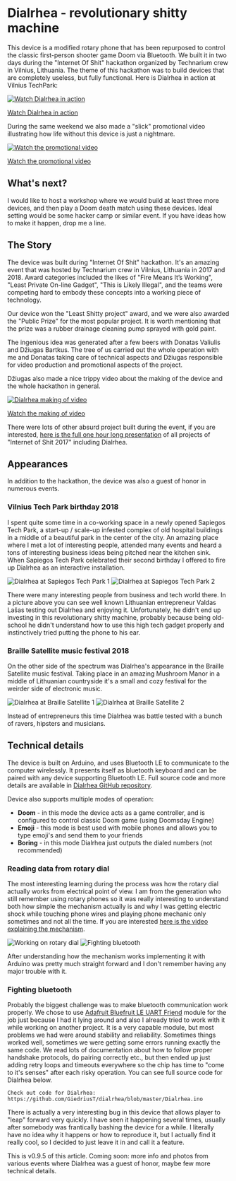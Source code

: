# Dialrhea - revolutionary shitty machine

This device is a modified rotary phone that has been repurposed to control the classic first-person shooter game Doom via Bluetooth. We built it in two days during the "Internet Of Shit" hackathon organized by Technarium crew in Vilnius, Lithuania. The theme of this hackathon was to build devices that are completely useless, but fully functional. Here is Dialrhea in action at Vilnius TechPark:

[![Watch Dialrhea in action](https://img.youtube.com/vi/R2ZWpkTSonE/0.jpg)](https://www.youtube.com/watch?v=R2ZWpkTSonE)

[Watch Dialrhea in action](https://www.youtube.com/watch?v=R2ZWpkTSonE)

During the same weekend we also made a "slick" promotional video illustrating how life without this device is just a nightmare.

[![Watch the promotional video](https://img.youtube.com/vi/RVSE1t3wHlI/0.jpg)](https://www.youtube.com/watch?v=RVSE1t3wHlI)

[Watch the promotional video](https://www.youtube.com/watch?v=RVSE1t3wHlI)


## What's next?

I would like to host a workshop where we would build at least three more devices, and then play a Doom death match using these devices. Ideal setting would be some hacker camp or similar event. If you have ideas how to make it happen, drop me a line.


## The Story

The device was built during "Internet Of Shit" hackathon. It's an amazing event that was hosted by Technarium crew in Vilnius, Lithuania in 2017 and 2018. Award categories included the likes of "Fire Means It’s Working", "Least Private On-line Gadget", "This is Likely Illegal", and the teams were competing hard to embody these concepts into a working piece of technology.

Our device won the "Least Shitty project" award, and we were also awarded the "Public Prize" for the most popular project. It is worth mentioning that the prize was a rubber drainage cleaning pump sprayed with gold paint.

The ingenious idea was generated after a few beers with Donatas Valiulis and Džiugas Bartkus. The tree of us carried out the whole operation with me and Donatas taking care of technical aspects and Džiugas responsible for video production and promotional aspects of the project.

Džiugas also made a nice trippy video about the making of the device and the whole hackathon in general.

[![Dialrhea making of video](https://img.youtube.com/vi/nAaBJcYIFyU/0.jpg)](https://www.youtube.com/watch?v=nAaBJcYIFyU)

[Watch the making of video](https://www.youtube.com/watch?v=nAaBJcYIFyU)

There were lots of other absurd project built during the event, if you are interested, [here is the full one hour long presentation](https://www.youtube.com/watch?v=fujuv8Wm4F8) of all projects of "Internet of Shit 2017" including Dialrhea.


## Appearances

In addition to the hackathon, the device was also a guest of honor in numerous events.


### Vilnius Tech Park birthday 2018

I spent quite some time in a co-working space in a newly opened Sapiegos Tech Park, a start-up / scale-up infested complex of old hospital buildings in a middle of a beautiful park in the center of the city. An amazing place where I met a lot of interesting people, attended many events and heard a tons of interesting business ideas being pitched near the kitchen sink. When Sapiegos Tech Park celebrated their second birthday I offered to fire up Dialrhea as an interactive installation.

![Dialrhea at Sapiegos Tech Park 1](https://tamulaitis.lt/images/dialrhea/dialrhea-at-sapiegos-tech-park-2019-1.webp)
![Dialrhea at Sapiegos Tech Park 2](https://tamulaitis.lt/images/dialrhea/dialrhea-at-sapiegos-tech-park-2019-2.webp)

There were many interesting people from business and tech world there. In a picture above you can see well known Lithuanian entrepreneur Valdas Lašas testing out Dialrhea and enjoying it. Unfortunately, he didn't end up investing in this revolutionary shitty machine, probably because being old-school he didn't understand how to use this high tech gadget properly and instinctively tried putting the phone to his ear.


### Braille Satellite music festival 2018

On the other side of the spectrum was Dialrhea's appearance in the Braille Satellite music festival. Taking place in an amazing Mushroom Manor in a middle of Lithuanian countryside it's a small and cozy festival for the weirder side of electronic music.

![Dialrhea at Braille Satellite 1](https://tamulaitis.lt/images/dialrhea/dialrhea-at-braille-satellite-2019-1.webp)
![Dialrhea at Braille Satellite 2](https://tamulaitis.lt/images/dialrhea/dialrhea-at-braille-satellite-2019-2.webp)

Instead of entrepreneurs this time Dialrhea was battle tested with a bunch of ravers, hipsters and musicians.

<!--
- Maker Faire 2017 at The Energy and Technology Museum
- No Trolls Allowed 2017 hacker camp
- Empty Brain Resort cultural space
-->


## Technical details

The device is built on Arduino, and uses Bluetooth LE to communicate to the computer wirelessly. It presents itself as bluetooth keyboard and can be paired with any device supporting Bluetooth LE. Full source code and more details are available in [Dialrhea GitHub repository](https://github.com/GiedriusT/dialrhea).

Device also supports multiple modes of operation:
- **Doom** - in this mode the device acts as a game controller, and is configured to control classic Doom game (using Doomsday Engine)
- **Emoji** - this mode is best used with mobile phones and allows you to type emoji's and send them to your friends
- **Boring** - in this mode Dialrhea just outputs the dialed numbers (not recommended)


### Reading data from rotary dial

The most interesting learning during the process was how the rotary dial actually works from electrical point of view. I am from the generation who still remember using rotary phones so it was really interesting to understand both how simple the mechanism actually is and why I was getting electric shock while touching phone wires and playing phone mechanic only sometimes and not all the time. If you are interested [here is the video explaining the mechanism](https://www.youtube.com/watch?v=cLGd6OB8D5k).

![Working on rotary dial](https://tamulaitis.lt/images/dialrhea/dialrhea-rotary-dial.webp)
![Fighting bluetooth](https://tamulaitis.lt/images/dialrhea/dialrhea-fighting-bluetooth.webp)

After understanding how the mechanism works implementing it with Arduino was pretty much straight forward and I don't remember having any major trouble with it.


### Fighting bluetooth

Probably the biggest challenge was to make bluetooth communication work properly. We chose to use [Adafruit Bluefruit LE UART Friend](https://learn.adafruit.com/introducing-the-adafruit-bluefruit-le-uart-friend) module for the job just because I had it lying around and also I already tried to work with it while working on another project. It is a very capable module, but most problems we had were around stability and reliability. Sometimes things worked well, sometimes we were getting some errors running exactly the same code. We read lots of documentation about how to follow proper handshake protocols, do pairing correctly etc., but then ended up just adding retry loops and timeouts everywhere so the chip has time to "come to it's senses" after each risky operation. You can see full source code for Dialrhea below.

```
Check out code for Dialrhea: https://github.com/GiedriusT/dialrhea/blob/master/Dialrhea.ino
```

There is actually a very interesting bug in this device that allows player to "leap" forward very quickly. I have seen it happening several times, usually after somebody was frantically bashing the device for a while. I literally have no idea why it happens or how to reproduce it, but I actually find it really cool, so I decided to just leave it in and call it a feature.

This is v0.9.5 of this article. Coming soon: more info and photos from various events where Dialrhea was a guest of honor, maybe few more technical details.